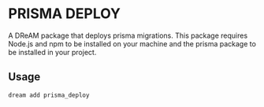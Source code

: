 # PRISMA DEPLOY

A DReAM package that deploys prisma migrations.
This package requires Node.js and npm to be installed on your machine and the prisma package to be installed in your project.

## Usage

```shell
dream add prisma_deploy
```

